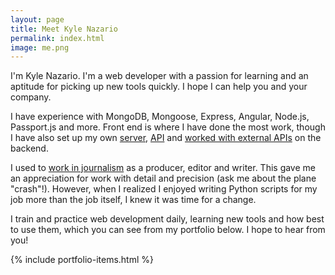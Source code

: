 ```yaml
---
layout: page
title: Meet Kyle Nazario
permalink: index.html
image: me.png
---
```


I'm Kyle Nazario. I'm a web developer with a passion for learning and an aptitude for picking up new tools quickly. I hope I can help you and your company. 

I have experience with MongoDB, Mongoose, Express, Angular, Node.js, Passport.js and more. Front end is where I have done the most work, though I have also set up my own [server](https://github.com/kyle-n/backlogged/blob/master/backlogged-code/server.js), [API](https://github.com/kyle-n/backlogged/blob/master/backlogged-code/apiRoutes.js) and [worked with external APIs](https://github.com/kyle-n/backlogged/blob/master/backlogged-code/giantbomb.js) on the backend. 

I used to [work in journalism](./about-me.html) as a producer, editor and writer. This gave me an appreciation for work with detail and precision (ask me about the plane "crash"!). However, when I realized I enjoyed writing Python scripts for my job more than the job itself, I knew it was time for a change. 

I train and practice web development daily, learning new tools and how best to use them, which you can see from my portfolio below. I hope to hear from you!

{% include portfolio-items.html %}